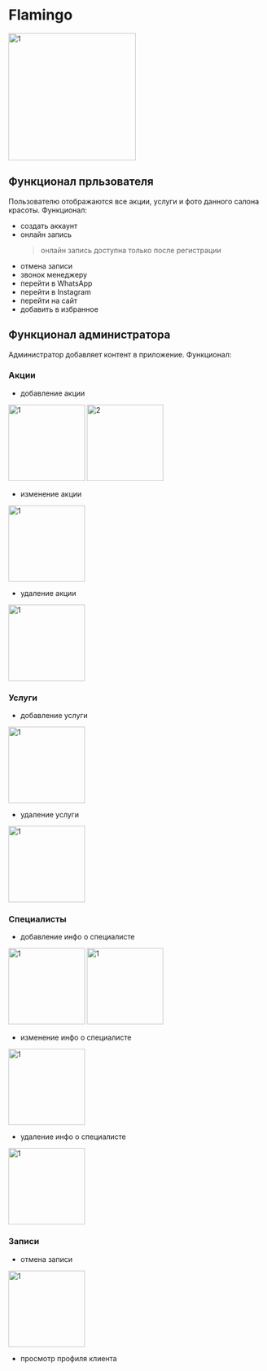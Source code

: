 # Flamingo 

<img src="https://github.com/Karpezhnikov/iOSProject/blob/master/ScreenShot/Launch.png" alt="1" width="250"/>

## Функционал прльзователя
Пользователю отображаются все акции, услуги и фото данного салона красоты. Функционал:
* создать аккаунт 
* онлайн запись
  > онлайн запись доступна только после регистрации
* отмена записи 
* звонок менеджеру 
* перейти в WhatsApp
* перейти в Instagram
* перейти на сайт 
* добавить в избранное 
 
## Функционал администратора 
Администратор добавляет контент в приложение. Функционал:
### Акции 
  * добавление акции 
  
  <img src="https://github.com/Karpezhnikov/iOSProject/blob/master/ScreenShot/DiscontAdd.png" alt="1" width="150"/>   <img src="https://github.com/Karpezhnikov/iOSProject/blob/master/ScreenShot/DiscontAddView.png" alt="2" width="150"/>
  
  * изменение акции 
  
  <img src="https://github.com/Karpezhnikov/iOSProject/blob/master/ScreenShot/DiscontUpdate.png" alt="1" width="150"/>
  
  * удаление акции 
  
  <img src="https://github.com/Karpezhnikov/iOSProject/blob/master/ScreenShot/DiscontDelete.png" alt="1" width="150"/>
  
### Услуги 
  * добавление услуги 
  
  <img src="https://github.com/Karpezhnikov/iOSProject/blob/master/ScreenShot/ServiceAdd.png" alt="1" width="150"/>
  
  * удаление услуги
  
  <img src="https://github.com/Karpezhnikov/iOSProject/blob/master/ScreenShot/ServiceDelete.png" alt="1" width="150"/>
  
### Специалисты 
  * добавление инфо о специалисте 
  
  <img src="https://github.com/Karpezhnikov/iOSProject/blob/master/ScreenShot/MasterAdd.png" alt="1" width="150"/>   <img src="https://github.com/Karpezhnikov/iOSProject/blob/master/ScreenShot/MasterAddView.png" alt="1" width="150"/>
  
  * изменение инфо о специалисте 
  
  <img src="https://github.com/Karpezhnikov/iOSProject/blob/master/ScreenShot/MasterUpdate.png" alt="1" width="150"/>
  
  * удаление инфо о специалисте 
  
  <img src="https://github.com/Karpezhnikov/iOSProject/blob/master/ScreenShot/MasterDelete.png" alt="1" width="150"/>
  
### Записи 
  * отмена записи
  
  <img src="https://github.com/Karpezhnikov/iOSProject/blob/master/ScreenShot/ServiceEntryDelete.png" alt="1" width="150"/>
  
  * просмотр профиля клиента

